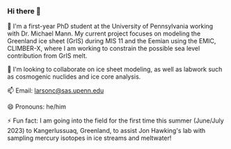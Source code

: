 ### Hi there 👋

🔭 I'm a first-year PhD student at the University of Pennsylvania working with Dr. Michael Mann. My current project focuses on modeling the Greenland ice sheet (GrIS) during MIS 11 and the Eemian using the EMIC, CLIMBER-X, where I am working to constrain the possible sea level contribution from GrIS melt.

👯 I'm looking to collaborate on ice sheet modeling, as well as labwork such as cosmogenic nuclides and ice core analysis.

📫 Email: larsonc@sas.upenn.edu

😄 Pronouns: he/him

⚡ Fun fact: I am going into the field for the first time this summer (June/July 2023) to Kangerlussuaq, Greenland, to assist Jon Hawking's lab with sampling mercury isotopes in ice streams and meltwater!




<!--
**chrisjalarson/chrisjalarson** is a ✨ _special_ ✨ repository because its `README.md` (this file) appears on your GitHub profile.

Here are some ideas to get you started:

- 🔭 I’m currently working on ...
- 🌱 I’m currently learning ...
- 👯 I’m looking to collaborate on ...
- 🤔 I’m looking for help with ...
- 💬 Ask me about ...
- 📫 How to reach me: ...
- 😄 Pronouns: ...
- ⚡ Fun fact: ...
-->
